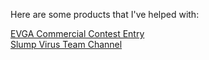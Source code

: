 Here are some products that I've helped with:

[EVGA Commercial Contest Entry](https://www.youtube.com/watch?v=3zahB_FLU2A&feature=youtu.be) </br>
[Slump Virus Team Channel](https://www.youtube.com/channel/UCRgQFvyabZHUFyaLJvjGQvg)
